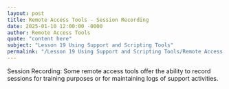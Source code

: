 ```yaml
---
layout: post
title: Remote Access Tools - Session Recording
date: 2025-01-10 12:00:00 -0000
author: Remote Access Tools
quote: "content here"
subject: "Lesson 19 Using Support and Scripting Tools"
permalink: "/Lesson 19 Using Support and Scripting Tools/Remote Access Tools/Remote Access Tools - Session Recording"
---
```


Session Recording: Some remote access tools offer the ability to record sessions for training purposes or for maintaining logs of support activities.
